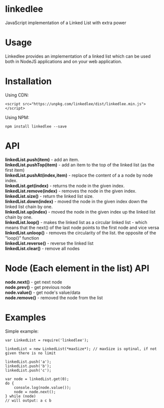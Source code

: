 # linkedlee

JavaScript implementation of a Linked List with extra power

# Usage

Linkedlee provides an implementation of a linked list which can be used both in NodeJS applications and on your web application.

# Installation 

Using CDN:

```
<script src="https://unpkg.com/linkedlee/dist/linkedlee.min.js"></script>
```

Using NPM:

```
npm install linkedlee --save
```   

# API

**linkedList.push(item)** - add an item.  
**linkedList.pushTop(item)** - add an item to the top of the linked list (as the first item)    
**linkedList.pushAt(index,item)** - replace the content of a a node by node index.     
**linkedList.get(index)** - returns the node in the given index.  
**linkedList.remove(index)** - removes the node in the given index.    
**linkedList.size()** - return the linked list size.   
**linkedList.down(index)** - moved the node in the given index down the linked list chain by one.    
**linkedList.up(index)** - moved the node in the given index up the linked list chain by one.                              
**linkedList.loop()** - makes the linked list as a circular linked list - which means that the next() of the last 
                        node points to the first node and vice versa                                                     
**linkedList.unloop()** - removes the circularity of the list. the opposite of the "loop()" function                                  
**linkedList.reverse()** - reverse the linked list                                  
**linkedList.clear()** - remove all nodes
                                  

# Node (Each element in the list) API

**node.next()** - get next node  
**node.prev()** - get previous node  
**node.value()** - get node's value/data  
**node.remove()** - removed the node from the list  
 
# Examples

Simple example:
```
var LinkedList = require('linkedlee');

linkedList = new LinkedList(*maxSize*); // maxSize is optinal, if not given there is no limit 

linkedList.push('a');
linkedList.push('b');
linkedList.push('c');

var node = linkedList.get(0); 
do {
    console.log(node.value());
    node = node.next();
} while (node)
// will output: a c b

```